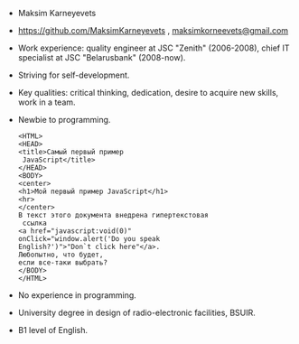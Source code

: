 * Maksim Karneyevets
* https://github.com/MaksimKarneyevets , maksimkorneevets@gmail.com
* Work experience: quality engineer at JSC "Zenith" (2006-2008), chief IT specialist at JSC "Belarusbank" (2008-now). 
* Striving for self-development. 
* Key qualities: critical thinking, dedication, desire to acquire new skills, work in a team.
* Newbie to programming.
	```
  <HTML>
	<HEAD>
	<title>Самый первый пример
	 JavaScript</title>
	</HEAD>
	<BODY>
	<center>
	<h1>Мой первый пример JavaScript</h1>
	<hr>
	</center>
	В текст этого документа внедрена гипертекстовая
	 ссылка
	<a href="javascript:void(0)" 
	onClick="window.alert('Do you speak
 	English?')">"Don`t click here"</a>. 
	Любопытно, что будет, 
	если все-таки выбрать?
	</BODY>
	</HTML>
  ```

* No experience in programming.
* University degree in design of radio-electronic facilities, BSUIR.
* B1 level of English.

